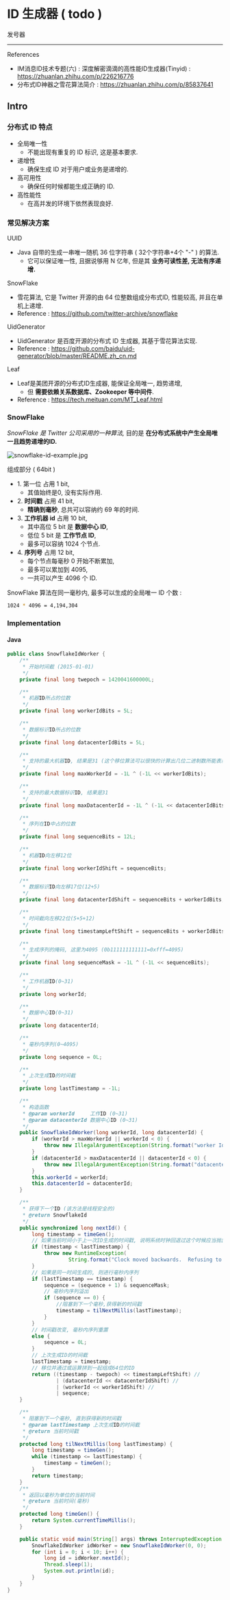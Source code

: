 # ID 生成器 ( todo )

发号器

---

References

- IM消息ID技术专题(六) : 深度解密滴滴的高性能ID生成器(Tinyid) : https://zhuanlan.zhihu.com/p/226216776
- 分布式ID神器之雪花算法简介 : https://zhuanlan.zhihu.com/p/85837641

## Intro

### 分布式 ID 特点

- 全局唯一性
    - 不能出现有重复的 ID 标识, 这是基本要求.
- 递增性
    - 确保生成 ID 对于用户或业务是递增的.
- 高可用性
    - 确保任何时候都能生成正确的 ID.
- 高性能性
    - 在高并发的环境下依然表现良好.

### 常见解决方案

UUID

- Java 自带的生成一串唯一随机 36 位字符串 ( 32个字符串+4个 "-" ) 的算法.
    - 它可以保证唯一性, 且据说够用 N 亿年, 但是其 **业务可读性差, 无法有序递增.**

SnowFlake

- 雪花算法, 它是 Twitter 开源的由 64 位整数组成分布式ID, 性能较高, 并且在单机上递增.
- Reference : https://github.com/twitter-archive/snowflake

UidGenerator

- UidGenerator 是百度开源的分布式 ID 生成器, 其基于雪花算法实现.
- Reference : https://github.com/baidu/uid-generator/blob/master/README.zh_cn.md

Leaf

- Leaf是美团开源的分布式ID生成器, 能保证全局唯一, 趋势递增,
    - 但 **需要依赖关系数据库、Zookeeper 等中间件**.
- Reference : https://tech.meituan.com/MT_Leaf.html

### SnowFlake

_SnowFlake 是 Twitter 公司采用的一种算法,_ 目的是 **在分布式系统中产生全局唯一且趋势递增的ID.**

![snowflake-id-example.jpg](_images/snowflake-id-example.jpg)

组成部分 ( 64bit )

- 1\. 第一位 占用 1 bit,
    - 其值始终是0, 没有实际作用.
- 2\. **时间戳** 占用 41 bit,
    - **精确到毫秒**, 总共可以容纳约 69 年的时间.
- 3\. **工作机器 id** 占用 10 bit,
    - 其中高位 5 bit 是 **数据中心 ID**,
    - 低位 5 bit 是 **工作节点 ID**,
    - 最多可以容纳 1024 个节点.
- 4\. **序列号** 占用 12 bit,
    - 每个节点每毫秒 0 开始不断累加,
    - 最多可以累加到 4095,
    - 一共可以产生 4096 个 ID.

SnowFlake 算法在同一毫秒内, 最多可以生成的全局唯一 ID 个数 :

```bash
1024 * 4096 = 4,194,304
```

### Implementation

#### Java

```java
public class SnowflakeIdWorker {
    /**
     * 开始时间截 (2015-01-01)
     */
    private final long twepoch = 1420041600000L;

    /**
     * 机器ID所占的位数
     */
    private final long workerIdBits = 5L;

    /**
     * 数据标识ID所占的位数
     */
    private final long datacenterIdBits = 5L;

    /**
     * 支持的最大机器ID, 结果是31 (这个移位算法可以很快的计算出几位二进制数所能表示的最大十进制数)
     */
    private final long maxWorkerId = -1L ^ (-1L << workerIdBits);

    /**
     * 支持的最大数据标识ID, 结果是31
     */
    private final long maxDatacenterId = -1L ^ (-1L << datacenterIdBits);

    /**
     * 序列在ID中占的位数
     */
    private final long sequenceBits = 12L;

    /**
     * 机器ID向左移12位
     */
    private final long workerIdShift = sequenceBits;

    /**
     * 数据标识ID向左移17位(12+5)
     */
    private final long datacenterIdShift = sequenceBits + workerIdBits;

    /**
     * 时间截向左移22位(5+5+12)
     */
    private final long timestampLeftShift = sequenceBits + workerIdBits + datacenterIdBits;

    /**
     * 生成序列的掩码, 这里为4095 (0b111111111111=0xfff=4095)
     */
    private final long sequenceMask = -1L ^ (-1L << sequenceBits);

    /**
     * 工作机器ID(0~31)
     */
    private long workerId;

    /**
     * 数据中心ID(0~31)
     */
    private long datacenterId;

    /**
     * 毫秒内序列(0~4095)
     */
    private long sequence = 0L;

    /**
     * 上次生成ID的时间截
     */
    private long lastTimestamp = -1L;

    /**
     * 构造函数
     * @param workerId     工作ID (0~31)
     * @param datacenterId 数据中心ID (0~31)
     */
    public SnowflakeIdWorker(long workerId, long datacenterId) {
        if (workerId > maxWorkerId || workerId < 0) {
            throw new IllegalArgumentException(String.format("worker Id can't be greater than %d or less than 0", maxWorkerId));
        }
        if (datacenterId > maxDatacenterId || datacenterId < 0) {
            throw new IllegalArgumentException(String.format("datacenter Id can't be greater than %d or less than 0", maxDatacenterId));
        }
        this.workerId = workerId;
        this.datacenterId = datacenterId;
    }

    /**
     * 获得下一个ID (该方法是线程安全的)
     * @return SnowflakeId
     */
    public synchronized long nextId() {
        long timestamp = timeGen();
        // 如果当前时间小于上一次ID生成的时间戳, 说明系统时钟回退过这个时候应当抛出异常
        if (timestamp < lastTimestamp) {
            throw new RuntimeException(
                    String.format("Clock moved backwards.  Refusing to generate id for %d milliseconds", lastTimestamp - timestamp));
        }
        // 如果是同一时间生成的, 则进行毫秒内序列
        if (lastTimestamp == timestamp) {
            sequence = (sequence + 1) & sequenceMask;
            // 毫秒内序列溢出
            if (sequence == 0) {
                //阻塞到下一个毫秒,获得新的时间戳
                timestamp = tilNextMillis(lastTimestamp);
            }
        }
        // 时间戳改变, 毫秒内序列重置
        else {
            sequence = 0L;
        }
        // 上次生成ID的时间截
        lastTimestamp = timestamp;
        // 移位并通过或运算拼到一起组成64位的ID
        return ((timestamp - twepoch) << timestampLeftShift) //
                | (datacenterId << datacenterIdShift) //
                | (workerId << workerIdShift) //
                | sequence;
    }

    /**
     * 阻塞到下一个毫秒, 直到获得新的时间戳
     * @param lastTimestamp 上次生成ID的时间截
     * @return 当前时间戳
     */
    protected long tilNextMillis(long lastTimestamp) {
        long timestamp = timeGen();
        while (timestamp <= lastTimestamp) {
            timestamp = timeGen();
        }
        return timestamp;
    }
    /**
     * 返回以毫秒为单位的当前时间
     * @return 当前时间(毫秒)
     */
    protected long timeGen() {
        return System.currentTimeMillis();
    }

    public static void main(String[] args) throws InterruptedException {
        SnowflakeIdWorker idWorker = new SnowflakeIdWorker(0, 0);
        for (int i = 0; i < 10; i++) {
            long id = idWorker.nextId();
            Thread.sleep(1);
            System.out.println(id);
        }
    }
}
```
